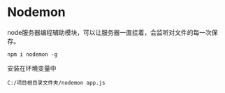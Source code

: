 # Nodemon

node服务器编程辅助模块，可以让服务器一直挂着，会监听对文件的每一次保存。

```
npm i nodemon -g
```

安装在环境变量中

```
C:/项目根目录文件夹/nodemon app.js 
```

